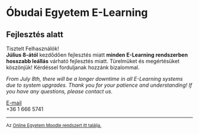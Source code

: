 # Óbudai Egyetem E-Learning
## Fejlesztés alatt

Tisztelt Felhasználók!\
**Július 8-ától** kezdődően fejlesztés miatt **minden E-Learning rendszerben hosszabb leállás** várható fejlesztés miatt. Türelmüket és megértésüket köszönjük! Kérdéssel forduljanak hozzánk bizalommal.

*From July 8th, there will be a longer downtime in all E-Learning systems due to system upgrades. Thank you for your patience and understanding! If you have any questions, please contact us.*

[E-mail](mailto:moodlesupport@uni-obuda.hu)\
+36 1 666 5741

---

<sub>Az [Online Egyetem Moodle rendszert itt találja.](https://onlineegyetem.uni-obuda.hu)</sub>
